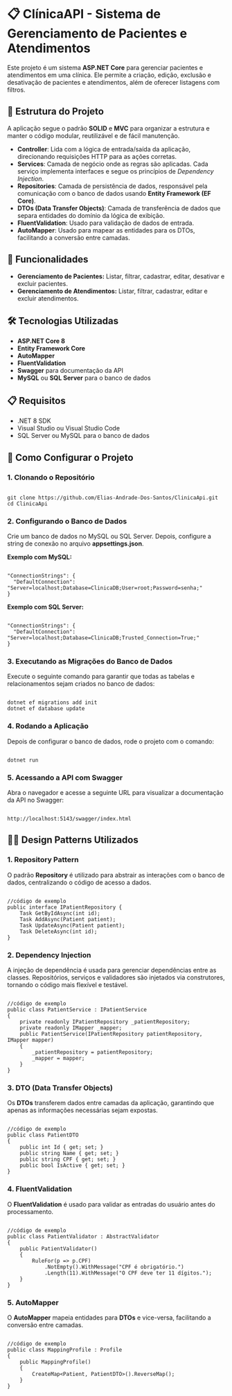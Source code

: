 <h1>📋 ClínicaAPI - Sistema de Gerenciamento de Pacientes e Atendimentos</h1>
<p>
Este projeto é um sistema <strong>ASP.NET Core</strong> para gerenciar pacientes e atendimentos em uma clínica. Ele permite a criação, edição, exclusão e desativação de pacientes e atendimentos, além de oferecer listagens com filtros.
</p>
<h2>📁 Estrutura do Projeto</h2>
<p>
A aplicação segue o padrão <strong>SOLID</strong> e <strong>MVC</strong> para organizar a estrutura e manter o código modular, reutilizável e de fácil manutenção.
</p>
<ul>
  <li><strong>Controller</strong>: Lida com a lógica de entrada/saída da aplicação, direcionando requisições HTTP para as ações corretas.</li>
  <li><strong>Services</strong>: Camada de negócio onde as regras são aplicadas. Cada serviço implementa interfaces e segue os princípios de <em>Dependency Injection</em>.</li>
  <li><strong>Repositories</strong>: Camada de persistência de dados, responsável pela comunicação com o banco de dados usando <strong>Entity Framework (EF Core)</strong>.</li>
  <li><strong>DTOs (Data Transfer Objects)</strong>: Camada de transferência de dados que separa entidades do domínio da lógica de exibição.</li>
  <li><strong>FluentValidation</strong>: Usado para validação de dados de entrada.</li>
  <li><strong>AutoMapper</strong>: Usado para mapear as entidades para os DTOs, facilitando a conversão entre camadas.</li>
</ul>
<h2>🎯 Funcionalidades</h2>
<ul>
  <li><strong>Gerenciamento de Pacientes:</strong> Listar, filtrar, cadastrar, editar, desativar e excluir pacientes.</li>
  <li><strong>Gerenciamento de Atendimentos:</strong> Listar, filtrar, cadastrar, editar e excluir atendimentos.</li>
</ul>
<h2>🛠️ Tecnologias Utilizadas</h2>
<ul>
  <li><strong>ASP.NET Core 8</strong></li>
  <li><strong>Entity Framework Core</strong></li>
  <li><strong>AutoMapper</strong></li>
  <li><strong>FluentValidation</strong></li>
  <li><strong>Swagger</strong> para documentação da API</li>
  <li><strong>MySQL</strong> ou <strong>SQL Server</strong> para o banco de dados</li>
</ul>
<h2>📋 Requisitos</h2>
<ul>
  <li>.NET 8 SDK</li>
  <li>Visual Studio ou Visual Studio Code</li>
  <li>SQL Server ou MySQL para o banco de dados</li>
</ul>
<h2>🚀 Como Configurar o Projeto</h2>
<h3>1. Clonando o Repositório</h3>
<pre><code>
git clone https://github.com/Elias-Andrade-Dos-Santos/ClinicaApi.git
cd ClinicaApi
</code></pre>
<h3>2. Configurando o Banco de Dados</h3>
<p>Crie um banco de dados no MySQL ou SQL Server. Depois, configure a string de conexão no arquivo <strong>appsettings.json</strong>.</p>
<p><strong>Exemplo com MySQL:</strong></p>
<pre><code>
"ConnectionStrings": {
  "DefaultConnection": "Server=localhost;Database=ClinicaDB;User=root;Password=senha;"
}
</code></pre>
<p><strong>Exemplo com SQL Server:</strong></p>
<pre><code>
"ConnectionStrings": {
  "DefaultConnection": "Server=localhost;Database=ClinicaDB;Trusted_Connection=True;"
}
</code></pre>
<h3>3. Executando as Migrações do Banco de Dados</h3>
<p>Execute o seguinte comando para garantir que todas as tabelas e relacionamentos sejam criados no banco de dados:</p>
<pre><code>
dotnet ef migrations add init
dotnet ef database update
</code></pre>
<h3>4. Rodando a Aplicação</h3>
<p>Depois de configurar o banco de dados, rode o projeto com o comando:</p>
<pre><code>
dotnet run
</code></pre>
<h3>5. Acessando a API com Swagger</h3>
<p>Abra o navegador e acesse a seguinte URL para visualizar a documentação da API no Swagger:</p>
<pre><code>
http://localhost:5143/swagger/index.html
</code></pre>
<h2>🧑‍💻 Design Patterns Utilizados</h2>
<h3>1. Repository Pattern</h3>
<p>O padrão <strong>Repository</strong> é utilizado para abstrair as interações com o banco de dados, centralizando o código de acesso a dados.</p>
<pre><code>
//código de exemplo
public interface IPatientRepository {
    Task<Patient> GetByIdAsync(int id);
    Task AddAsync(Patient patient);
    Task UpdateAsync(Patient patient);
    Task DeleteAsync(int id);
}
</code></pre>
<h3>2. Dependency Injection</h3>
<p>A injeção de dependência é usada para gerenciar dependências entre as classes. Repositórios, serviços e validadores são injetados via construtores, tornando o código mais flexível e testável.</p>
<pre><code>
//código de exemplo
public class PatientService : IPatientService
{
    private readonly IPatientRepository _patientRepository;
    private readonly IMapper _mapper;
    public PatientService(IPatientRepository patientRepository, IMapper mapper)
    {
        _patientRepository = patientRepository;
        _mapper = mapper;
    }
}
</code></pre>
<h3>3. DTO (Data Transfer Objects)</h3>
<p>Os <strong>DTOs</strong> transferem dados entre camadas da aplicação, garantindo que apenas as informações necessárias sejam expostas.</p>
<pre><code>
//código de exemplo
public class PatientDTO
{
    public int Id { get; set; }
    public string Name { get; set; }
    public string CPF { get; set; }
    public bool IsActive { get; set; }
}
</code></pre>
<h3>4. FluentValidation</h3>
<p>O <strong>FluentValidation</strong> é usado para validar as entradas do usuário antes do processamento.</p>
<pre><code>
//código de exemplo
public class PatientValidator : AbstractValidator<PatientDTO>
{
    public PatientValidator()
    {
        RuleFor(p => p.CPF)
            .NotEmpty().WithMessage("CPF é obrigatório.")
            .Length(11).WithMessage("O CPF deve ter 11 dígitos.");
    }
}
</code></pre>
<h3>5. AutoMapper</h3>
<p>O <strong>AutoMapper</strong> mapeia entidades para <strong>DTOs</strong> e vice-versa, facilitando a conversão entre camadas.</p>
<pre><code>
//código de exemplo
public class MappingProfile : Profile
{
    public MappingProfile()
    {
        CreateMap&lt;Patient, PatientDTO&gt;().ReverseMap();
    }
}
</code></pre>
